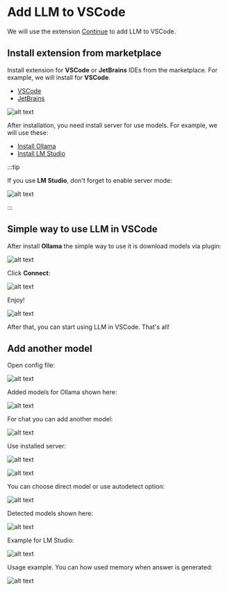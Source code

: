# Add LLM to VSCode

We will use the extension [Continue](https://continue.dev/) to add LLM to VSCode.

## Install extension from marketplace

Install extension for **VSCode** or **JetBrains** IDEs from the marketplace. For example, we will install for **VSCode**.

- [VSCode](https://marketplace.visualstudio.com/items?itemName=Continue.continue)
- [JetBrains](https://plugins.jetbrains.com/plugin/22707-continue)

![alt text](img/img00.png)

After installation, you need install server for use models. For example, we will use these:

- [Install Ollama](../install-ollama/install-ollama.md)
- [Install LM Studio](../install-lm-studio/install-lm-studio.md)

:::tip

If you use **LM Studio**, don't forget to enable server mode:

![alt text](img/img13.png)

:::

## Simple way to use LLM in VSCode

After install **Ollama** the simple way to use it is download models via plugin:

![alt text](img/img01.png)

Click **Connect**:

![alt text](img/img02.png)

Enjoy!

![alt text](img/img03.png)

After that, you can start using LLM in VSCode. That's all!

## Add another model

Open config file:

![alt text](img/img04.png)

Added models for Ollama shown here:

![alt text](img/img05.png)

For chat you can add another model:

![alt text](img/img06.png)

Use installed server:

![alt text](img/img07.png)

![alt text](img/img08.png)

You can choose direct model or use autodetect option:

![alt text](img/img09.png)

Detected models shown here:

![alt text](img/img10.png)

Example for LM Studio:

![alt text](img/img11.png)

Usage example. You can how used memory when answer is generated:

![alt text](img/img12.png)
